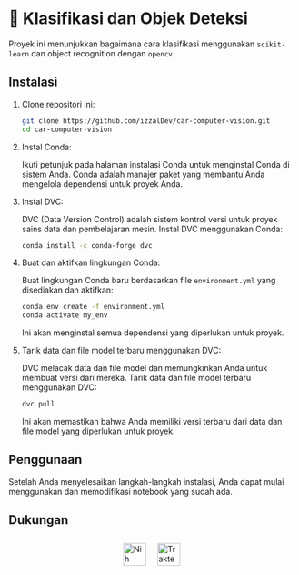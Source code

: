 # 🤖 Klasifikasi dan Objek Deteksi

Proyek ini menunjukkan bagaimana cara klasifikasi menggunakan `scikit-learn` dan object recognition dengan `opencv`.

## Instalasi

1. Clone repositori ini:
   
    ```bash
    git clone https://github.com/izzalDev/car-computer-vision.git
    cd car-computer-vision
    ```

1. Instal Conda:

    Ikuti petunjuk pada halaman instalasi Conda untuk menginstal Conda di sistem Anda. Conda adalah manajer paket yang membantu Anda mengelola dependensi untuk proyek Anda.

2. Instal DVC:

    DVC (Data Version Control) adalah sistem kontrol versi untuk proyek sains data dan pembelajaran mesin. Instal DVC menggunakan Conda:
    ```bash
    conda install -c conda-forge dvc
    ```

3. Buat dan aktifkan lingkungan Conda:

    Buat lingkungan Conda baru berdasarkan file `environment.yml` yang disediakan dan aktifkan:
    ```bash
    conda env create -f environment.yml
    conda activate my_env
    ```

    Ini akan menginstal semua dependensi yang diperlukan untuk proyek.

4. Tarik data dan file model terbaru menggunakan DVC:

    DVC melacak data dan file model dan memungkinkan Anda untuk membuat versi dari mereka. Tarik data dan file model terbaru menggunakan DVC:
    ```bash
    dvc pull
    ```

    Ini akan memastikan bahwa Anda memiliki versi terbaru dari data dan file model yang diperlukan untuk proyek.

## Penggunaan

Setelah Anda menyelesaikan langkah-langkah instalasi, Anda dapat mulai menggunakan dan memodifikasi notebook yang sudah ada. 

## Dukungan

<div style="display: flex; justify-content: center; align-items: center;">
    <a href="https://www.nihbuatjajan.com/_qviyxykh" target="_blank"><img src="https://d4xyvrfd64gfm.cloudfront.net/buttons/default-cta.png" alt="Nih buat jajan" style="height: 40px !important; padding: 10px;" ></a>
    <a href="https://trakteer.id/izzalDev/tip" target="_blank"><img id="wse-buttons-preview" src="https://cdn.trakteer.id/images/embed/trbtn-red-1.png?date=18-11-2023" height="40" style="border:0px;height:40px; padding: 10px;" alt="Trakteer Saya"></a>
</div>
